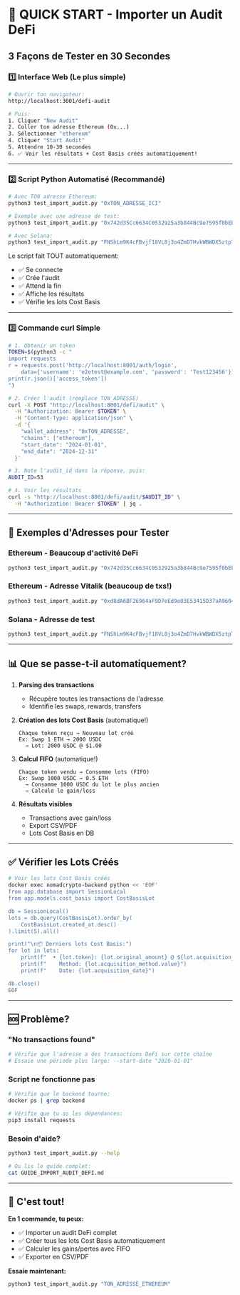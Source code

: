 # 🚀 QUICK START - Importer un Audit DeFi

## 3 Façons de Tester en 30 Secondes

### 1️⃣ Interface Web (Le plus simple)

```bash
# Ouvrir ton navigateur:
http://localhost:3001/defi-audit

# Puis:
1. Cliquer "New Audit"
2. Coller ton adresse Ethereum (0x...)
3. Sélectionner "ethereum"
4. Cliquer "Start Audit"
5. Attendre 10-30 secondes
6. ✅ Voir les résultats + Cost Basis créés automatiquement!
```

---

### 2️⃣ Script Python Automatisé (Recommandé)

```bash
# Avec TON adresse Ethereum:
python3 test_import_audit.py "0xTON_ADRESSE_ICI"

# Exemple avec une adresse de test:
python3 test_import_audit.py "0x742d35Cc6634C0532925a3b844Bc9e7595f0bEb"

# Avec Solana:
python3 test_import_audit.py "FNShLm9K4cFBvjf18VL8j3o4ZmD7HvkWBWDX5ztpT1WQ" --chain solana
```

Le script fait TOUT automatiquement:
- ✅ Se connecte
- ✅ Crée l'audit
- ✅ Attend la fin
- ✅ Affiche les résultats
- ✅ Vérifie les lots Cost Basis

---

### 3️⃣ Commande curl Simple

```bash
# 1. Obtenir un token
TOKEN=$(python3 -c "
import requests
r = requests.post('http://localhost:8001/auth/login',
    data={'username': 'e2etest@example.com', 'password': 'Test123456'})
print(r.json()['access_token'])
")

# 2. Créer l'audit (remplace TON_ADRESSE)
curl -X POST "http://localhost:8001/defi/audit" \
  -H "Authorization: Bearer $TOKEN" \
  -H "Content-Type: application/json" \
  -d '{
    "wallet_address": "0xTON_ADRESSE",
    "chains": ["ethereum"],
    "start_date": "2024-01-01",
    "end_date": "2024-12-31"
  }'

# 3. Note l'audit_id dans la réponse, puis:
AUDIT_ID=53

# 4. Voir les résultats
curl -s "http://localhost:8001/defi/audit/$AUDIT_ID" \
  -H "Authorization: Bearer $TOKEN" | jq .
```

---

## 🎯 Exemples d'Adresses pour Tester

### Ethereum - Beaucoup d'activité DeFi
```bash
python3 test_import_audit.py "0x742d35Cc6634C0532925a3b844Bc9e7595f0bEb"
```

### Ethereum - Adresse Vitalik (beaucoup de txs!)
```bash
python3 test_import_audit.py "0xd8dA6BF26964aF9D7eEd9e03E53415D37aA96045"
```

### Solana - Adresse de test
```bash
python3 test_import_audit.py "FNShLm9K4cFBvjf18VL8j3o4ZmD7HvkWBWDX5ztpT1WQ" --chain solana
```

---

## 📊 Que se passe-t-il automatiquement?

1. **Parsing des transactions**
   - Récupère toutes les transactions de l'adresse
   - Identifie les swaps, rewards, transfers

2. **Création des lots Cost Basis** (automatique!)
   ```
   Chaque token reçu → Nouveau lot créé
   Ex: Swap 1 ETH → 2000 USDC
     → Lot: 2000 USDC @ $1.00
   ```

3. **Calcul FIFO** (automatique!)
   ```
   Chaque token vendu → Consomme lots (FIFO)
   Ex: Swap 1000 USDC → 0.5 ETH
     → Consomme 1000 USDC du lot le plus ancien
     → Calcule le gain/loss
   ```

4. **Résultats visibles**
   - Transactions avec gain/loss
   - Export CSV/PDF
   - Lots Cost Basis en DB

---

## ✅ Vérifier les Lots Créés

```bash
# Voir les lots Cost Basis créés
docker exec nomadcrypto-backend python << 'EOF'
from app.database import SessionLocal
from app.models.cost_basis import CostBasisLot

db = SessionLocal()
lots = db.query(CostBasisLot).order_by(
    CostBasisLot.created_at.desc()
).limit(5).all()

print("\n📦 Derniers lots Cost Basis:")
for lot in lots:
    print(f"  • {lot.token}: {lot.original_amount} @ ${lot.acquisition_price_usd}")
    print(f"    Method: {lot.acquisition_method.value}")
    print(f"    Date: {lot.acquisition_date}")

db.close()
EOF
```

---

## 🆘 Problème?

### "No transactions found"
```bash
# Vérifie que l'adresse a des transactions DeFi sur cette chaîne
# Essaie une période plus large: --start-date "2020-01-01"
```

### Script ne fonctionne pas
```bash
# Vérifie que le backend tourne:
docker ps | grep backend

# Vérifie que tu as les dépendances:
pip3 install requests
```

### Besoin d'aide?
```bash
python3 test_import_audit.py --help

# Ou lis le guide complet:
cat GUIDE_IMPORT_AUDIT_DEFI.md
```

---

## 🎉 C'est tout!

**En 1 commande, tu peux:**
- ✅ Importer un audit DeFi complet
- ✅ Créer tous les lots Cost Basis automatiquement
- ✅ Calculer les gains/pertes avec FIFO
- ✅ Exporter en CSV/PDF

**Essaie maintenant:**
```bash
python3 test_import_audit.py "TON_ADRESSE_ETHEREUM"
```
